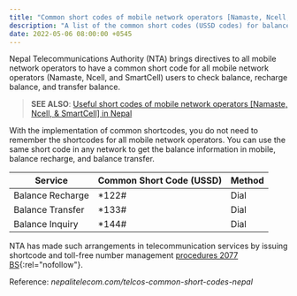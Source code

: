 ```yaml
---
title: "Common short codes of mobile network operators [Namaste, Ncell, & SmartCell] in Nepal"
description: "A list of the common short codes (USSD codes) for balance recharge, balance transfer, and balance inquiry of mobile service providers operating in Nepal."
date: 2022-05-06 08:00:00 +0545
---
```


Nepal Telecommunications Authority (NTA) brings directives to all mobile network operators to have a common short code for all mobile network operators (Namaste, Ncell, and SmartCell) users to check balance, recharge balance, and transfer balance.

> **SEE ALSO**: [Useful short codes of mobile network operators [Namaste, Ncell, & SmartCell] in Nepal](/useful-short-codes-of-mobile-network-operators-in-nepal/)

With the implementation of common shortcodes, you do not need to remember the shortcodes for all mobile network operators. You can use the same short code in any network to get the balance information in mobile, balance recharge, and balance transfer.

| Service          | Common Short Code (USSD) | Method |
| ---------------- | ------------------------ | ------ |
| Balance Recharge | \*122\#                  | Dial   |
| Balance Transfer | \*133\#                  | Dial   |
| Balance Inquiry  | \*144\#                  | Dial   |

NTA has made such arrangements in telecommunication services by issuing shortcode and toll-free number management [procedures 2077 BS](https://drive.google.com/file/d/1gvzyk_Cd1RAnN1w0V0cVCFLkkw_DIwl4/view){:rel="nofollow"}.

Reference: _nepalitelecom.com/telcos-common-short-codes-nepal_
